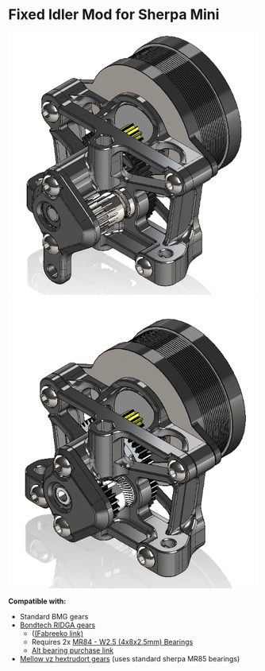 # Fixed Idler Mod for Sherpa Mini

![ISO VIEW](./Images/ISO.png)
![ISO VIEW2](./Images/vzISO.png)

**Compatible with:**
- Standard BMG gears
- [Bondtech RIDGA gears](https://www.bondtech.se/product/bmg-reverse-integrated-drive-gear-assembly/) 
	- ([(Fabreeko link)](https://www.fabreeko.com/products/bondtech-bmg-reverse-integrated-drive-gear-assembly?_pos=2&_psq=integrated&_ss=e&_v=1.0)
	- Requires 2x [MR84 - W2.5 (4x8x2.5mm) Bearings](https://www.fasteddybearings.com/4x8x2-5-metal-shielded-bearing-mr84-zz-2-5/)
	- [Alt bearing purchase link](https://kb-3d.com/store/magnets-bearings/807-4x8x25-metric-ball-bearing-mr84-zz-6440891415884.html)
- [Mellow vz hextrudort gears](https://www.aliexpress.us/item/3256804388574096.html) (uses standard sherpa MR85 bearings)